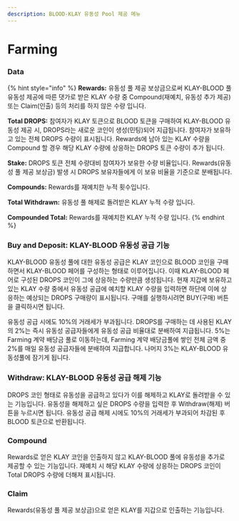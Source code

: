 ```yaml
---
description: BLOOD-KLAY 유동성 Pool 제공 메뉴
---
```


# Farming

### Data

{% hint style="info" %}
**Rewards:** 유동성 풀 제공 보상금으로써 KLAY-BLOOD 풀 유동성 제공에 따른 댓가로 받은 KLAY 수량 중 Compound(재예치, 유동성 추가 제공) 또는 Claim(인출) 등의 처리를 하지 않은 수량 입니다.

**Total DROPS:** 참여자가 KLAY 토큰으로 BLOOD 토큰을 구매하여 KLAY-BLOOD 유동성 제공 시, DROPS라는 새로운 코인이 생성(민팅)되어 지급됩니다. 참여자가 보유하고 있는 전체 DROPS 수량이 표시됩니다. Rewards에 남아 있는 KLAY 수량을 Compound 할 경우 해당 KLAY 수량에 상응하는 DROPS 토큰 수량이 추가 됩니다.

**Stake:** DROPS 토큰 전체 수량대비 참여자가 보유한 수량 비율입니다. Rewards(유동성 풀 제공 보상금) 발생 시 DROPS 보유자들에게 이 보유 비율을 기준으로 분배됩니다.

**Compounds:** Rewards를 재예치한 누적 횟수입니다.

**Total Withdrawn:** 유동성 풀 해제로 돌려받은 KLAY 누적 수량 입니다.

**Compounded Total:** Rewards를 재예치한 KLAY 누적 수량 입니다.
{% endhint %}

### Buy and Deposit: KLAY-BLOOD 유동성 공급 기능

KLAY-BLOOD 유동성 풀에 대한 유동성 공급은 KLAY 코인으로 BLOOD 코인을 구매하면서 KLAY-BLOOD 페어를 구성하는 형태로 이루어집니다. 이때 KLAY-BLOOD 페어로 구성된 DROPS 코인이 그에 상응하는 수량만큼 생성됩니다. 현재 지갑에 보유하고 있는 KLAY 수량 중에서 유동성 공급에 예치할 KLAY 수량을 입력하면 하단에 이에 상응하는 예상되는 DROPS 구매량이 표시됩니다. 구매를 실행하시려면 BUY(구매) 버튼을 클릭하시면 됩니다.

유동성 공급 시에도 10%의 거래세가 부과됩니다. DROPS를 구매하는 데 사용된 KLAY의 2%는 즉시 유동성 공급자들에게 유동성 공급 비율대로 분배하여 지급됩니다. 5%는 Farming 계약 배당금 풀로 이동하는데, Farming 계약 배당금풀에 쌓인 전체 금액 중 2%를 매일 유동성 공급자들에 분배하여 지급합니다. 나머지 3%는 KLAY-BLOOD 유동성풀에 잠기게 됩니다.

### Withdraw: KLAY-BLOOD 유동성 공급 해제 기능

DROPS 코인 형태로 유동성을 공급하고 있다가 이를 해제하고 KLAY로 돌려받을 수 있는 기능입니다. 유동성을 해제하고 싶은 DROPS 수량을 입력한 후 Withdraw(해제) 버튼을 누르시면 됩니다. 유동성 공급 해제 시에도 10%의 거래세가 부과되어 차감된 후 BLOOD 토큰으로 반환됩니다.&#x20;

### Compound

Rewards로 얻은 KLAY 코인을 인출하지 않고 KLAY-BLOOD 풀에 유동성을 추가로 제공할 수 있는 기능입니다. 재예치 시 해당 KLAY 수량에 상응하는 DROPS 코인이 Total DROPS 수량에 더해져 표시됩니다.

### Claim

Rewards(유동성 풀 제공 보상금)으로 얻은 KLAY를 지갑으로 인출하는 기능입니다.
